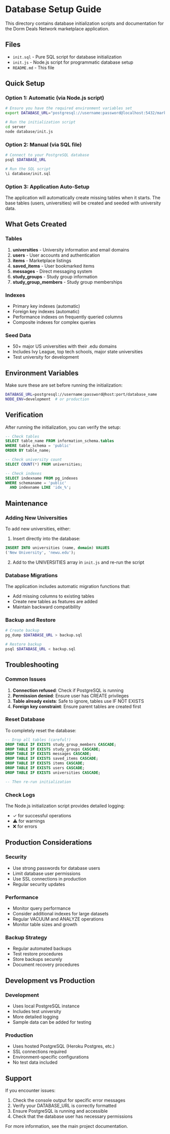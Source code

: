 # Database Setup Guide

This directory contains database initialization scripts and documentation for the Dorm Deals Network marketplace application.

## Files

- `init.sql` - Pure SQL script for database initialization
- `init.js` - Node.js script for programmatic database setup
- `README.md` - This file

## Quick Setup

### Option 1: Automatic (via Node.js script)

```bash
# Ensure you have the required environment variables set
export DATABASE_URL="postgresql://username:password@localhost:5432/marketplace_db"

# Run the initialization script
cd server
node database/init.js
```

### Option 2: Manual (via SQL file)

```bash
# Connect to your PostgreSQL database
psql $DATABASE_URL

# Run the SQL script
\i database/init.sql
```

### Option 3: Application Auto-Setup

The application will automatically create missing tables when it starts. The base tables (users, universities) will be created and seeded with university data.

## What Gets Created

### Tables
1. **universities** - University information and email domains
2. **users** - User accounts and authentication
3. **items** - Marketplace listings
4. **saved_items** - User bookmarked items
5. **messages** - Direct messaging system
6. **study_groups** - Study group information
7. **study_group_members** - Study group memberships

### Indexes
- Primary key indexes (automatic)
- Foreign key indexes (automatic)
- Performance indexes on frequently queried columns
- Composite indexes for complex queries

### Seed Data
- 50+ major US universities with their .edu domains
- Includes Ivy League, top tech schools, major state universities
- Test university for development

## Environment Variables

Make sure these are set before running the initialization:

```bash
DATABASE_URL=postgresql://username:password@host:port/database_name
NODE_ENV=development  # or production
```

## Verification

After running the initialization, you can verify the setup:

```sql
-- Check tables
SELECT table_name FROM information_schema.tables 
WHERE table_schema = 'public' 
ORDER BY table_name;

-- Check university count
SELECT COUNT(*) FROM universities;

-- Check indexes
SELECT indexname FROM pg_indexes 
WHERE schemaname = 'public' 
  AND indexname LIKE 'idx_%';
```

## Maintenance

### Adding New Universities

To add new universities, either:

1. Insert directly into the database:
```sql
INSERT INTO universities (name, domain) VALUES 
('New University', 'newu.edu');
```

2. Add to the UNIVERSITIES array in `init.js` and re-run the script

### Database Migrations

The application includes automatic migration functions that:
- Add missing columns to existing tables
- Create new tables as features are added
- Maintain backward compatibility

### Backup and Restore

```bash
# Create backup
pg_dump $DATABASE_URL > backup.sql

# Restore backup
psql $DATABASE_URL < backup.sql
```

## Troubleshooting

### Common Issues

1. **Connection refused**: Check if PostgreSQL is running
2. **Permission denied**: Ensure user has CREATE privileges
3. **Table already exists**: Safe to ignore, tables use IF NOT EXISTS
4. **Foreign key constraint**: Ensure parent tables are created first

### Reset Database

To completely reset the database:

```sql
-- Drop all tables (careful!)
DROP TABLE IF EXISTS study_group_members CASCADE;
DROP TABLE IF EXISTS study_groups CASCADE;
DROP TABLE IF EXISTS messages CASCADE;
DROP TABLE IF EXISTS saved_items CASCADE;
DROP TABLE IF EXISTS items CASCADE;
DROP TABLE IF EXISTS users CASCADE;
DROP TABLE IF EXISTS universities CASCADE;

-- Then re-run initialization
```

### Check Logs

The Node.js initialization script provides detailed logging:
- ✓ for successful operations
- ⚠ for warnings
- ❌ for errors

## Production Considerations

### Security
- Use strong passwords for database users
- Limit database user permissions
- Use SSL connections in production
- Regular security updates

### Performance
- Monitor query performance
- Consider additional indexes for large datasets
- Regular VACUUM and ANALYZE operations
- Monitor table sizes and growth

### Backup Strategy
- Regular automated backups
- Test restore procedures
- Store backups securely
- Document recovery procedures

## Development vs Production

### Development
- Uses local PostgreSQL instance
- Includes test university
- More detailed logging
- Sample data can be added for testing

### Production
- Uses hosted PostgreSQL (Heroku Postgres, etc.)
- SSL connections required
- Environment-specific configurations
- No test data included

## Support

If you encounter issues:

1. Check the console output for specific error messages
2. Verify your DATABASE_URL is correctly formatted
3. Ensure PostgreSQL is running and accessible
4. Check that the database user has necessary permissions

For more information, see the main project documentation.
